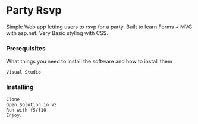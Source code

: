 # Party Rsvp

Simple Web app letting users to rsvp for a party. Built to learn Forms + MVC with asp.net. Very Basic styling with CSS.

### Prerequisites

What things you need to install the software and how to install them

```
Visual Studio
```

### Installing

```
Clone
Open Solution in VS
Run with f5/f10
Enjoy.
```
